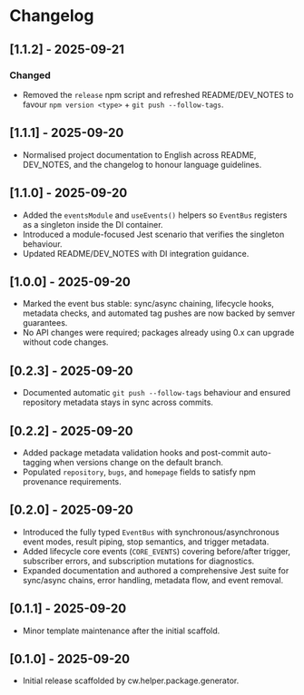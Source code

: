 # Changelog

## [1.1.2] - 2025-09-21
### Changed
- Removed the `release` npm script and refreshed README/DEV_NOTES to favour `npm version <type>` + `git push --follow-tags`.

## [1.1.1] - 2025-09-20
- Normalised project documentation to English across README, DEV_NOTES, and the
  changelog to honour language guidelines.

## [1.1.0] - 2025-09-20
- Added the `eventsModule` and `useEvents()` helpers so `EventBus` registers as a
  singleton inside the DI container.
- Introduced a module-focused Jest scenario that verifies the singleton
  behaviour.
- Updated README/DEV_NOTES with DI integration guidance.

## [1.0.0] - 2025-09-20
- Marked the event bus stable: sync/async chaining, lifecycle hooks, metadata checks,
  and automated tag pushes are now backed by semver guarantees.
- No API changes were required; packages already using 0.x can upgrade without code changes.

## [0.2.3] - 2025-09-20
- Documented automatic `git push --follow-tags` behaviour and ensured repository metadata stays in sync across commits.

## [0.2.2] - 2025-09-20
- Added package metadata validation hooks and post-commit auto-tagging when versions change on the default branch.
- Populated `repository`, `bugs`, and `homepage` fields to satisfy npm provenance requirements.

## [0.2.0] - 2025-09-20
- Introduced the fully typed `EventBus` with synchronous/asynchronous event modes, result piping, stop semantics, and trigger metadata.
- Added lifecycle core events (`CORE_EVENTS`) covering before/after trigger, subscriber errors, and subscription mutations for diagnostics.
- Expanded documentation and authored a comprehensive Jest suite for sync/async chains, error handling, metadata flow, and event removal.

## [0.1.1] - 2025-09-20
- Minor template maintenance after the initial scaffold.

## [0.1.0] - 2025-09-20
- Initial release scaffolded by cw.helper.package.generator.
